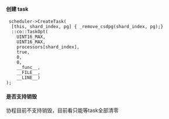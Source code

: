 #### 创建 task
```
 scheduler->CreateTask(
  [this, shard_index, pg] { _remove_csdpg(shard_index, pg);}
  ::co::TaskOpt(
    UINT16_MAX,
    UINT16_MAX,
    processors[shard_index],
    true,
    0,
    0,
    __func__,
    __FILE__,
    __LINE__)
);
```
#### 是否支持销毁
协程目前不支持销毁，目前看只能等task全部清零
